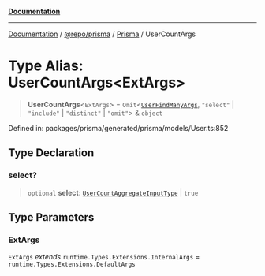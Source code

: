 [**Documentation**](../../../../../README.md)

***

[Documentation](../../../../../README.md) / [@repo/prisma](../../../README.md) / [Prisma](../README.md) / UserCountArgs

# Type Alias: UserCountArgs\<ExtArgs\>

> **UserCountArgs**\<`ExtArgs`\> = `Omit`\<[`UserFindManyArgs`](UserFindManyArgs.md), `"select"` \| `"include"` \| `"distinct"` \| `"omit"`\> & `object`

Defined in: packages/prisma/generated/prisma/models/User.ts:852

## Type Declaration

### select?

> `optional` **select**: [`UserCountAggregateInputType`](UserCountAggregateInputType.md) \| `true`

## Type Parameters

### ExtArgs

`ExtArgs` *extends* `runtime.Types.Extensions.InternalArgs` = `runtime.Types.Extensions.DefaultArgs`
